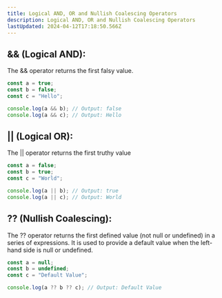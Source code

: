 ```yaml
---
title: Logical AND, OR and Nullish Coalescing Operators 
description: Logical AND, OR and Nullish Coalescing Operators
lastUpdated: 2024-04-12T17:18:50.566Z
---
```


## && (Logical AND):

The && operator returns the first falsy value.

```js
const a = true;
const b = false;
const c = "Hello";

console.log(a && b); // Output: false
console.log(a && c); // Output: Hello
```

## || (Logical OR):

The || operator returns the first truthy value

```js 
const a = false;
const b = true;
const c = "World";

console.log(a || b); // Output: true
console.log(a || c); // Output: World
```

## ?? (Nullish Coalescing):

The ?? operator returns the first defined value (not null or undefined) in a series of expressions.
It is used to provide a default value when the left-hand side is null or undefined.

```js 
const a = null;
const b = undefined;
const c = "Default Value";

console.log(a ?? b ?? c); // Output: Default Value
```

